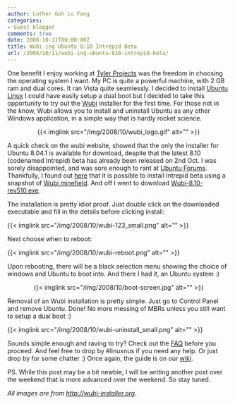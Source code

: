 ```yaml
---
author: Luther Goh Lu Feng
categories:
- Guest blogger
comments: true
date: 2008-10-11T00:00:00Z
title: Wubi-ing Ubuntu 8.10 Intrepid Beta
url: /2008/10/11/wubi-ing-ubuntu-810-intrepid-beta/
---
```


One benefit I enjoy working at <a href="http://www.tylerprojects.com/">Tyler Projects</a> was the freedom in choosing the operating system I want. My PC is quite a powerful machine, with 2 GB ram and dual cores. It ran Vista quite seamlessly. I decided to install <a href="http://www.ubuntu.com/">Ubuntu Linux</a> I could have easily setup a dual boot but I decided to take this opportunity to try out the <a href="http://wubi-installer.org/">Wubi</a> installer for the first time. For those not in the know, Wubi allows you to install and uninstall Ubuntu as any other Windows application, in a simple way that is hardly rocket science.

<div align="center">
{{< imglink src="/img/2008/10/wubi_logo.gif" alt="" >}}</div>

A quick check on the wubi website, showed that the only the installer for Ubuntu 8.04.1 is available for download, despite that the latest 8.10 (codenamed Intrepid) beta has already been released on 2nd Oct. I was sorely disappointed, and was sore enough to rant at <a href="http://ubuntuforums.org/">Ubuntu Forums</a>. Thankfully, I found out <a href="http://ubuntuforums.org/showthread.php?t=920502">here</a> that it is possible to install Intrepid beta using a snapshot of <a href="http://www.wubi-installer.org/devel/minefield/">Wubi minefield</a>. And off I went to download <a href="http://www.wubi-installer.org/devel/minefield/Wubi-8.10-rev510.exe">Wubi-8.10-rev510.exe</a>.

The installation is pretty idiot proof. Just double click on the downloaded executable and fill in the details before clicking install:

{{< imglink src="/img/2008/10/wubi-123_small.png" alt="" >}}

Next choose when to reboot:

{{< imglink src="/img/2008/10/wubi-reboot.png" alt="" >}}

Upon rebooting, there will be a black selection menu showing the choice of windows and Ubuntu to boot into. And there I had it, an Ubuntu system :)

<div align="center">{{< imglink src="/img/2008/10/boot-screen.jpg" alt="" >}}</div>

Removal of an Wubi installation is pretty simple. Just go to Control Panel and remove Ubuntu. Done! No more messing of MBRs unless you still want to setup a dual boot :)

{{< imglink src="/img/2008/10/wubi-uninstall_small.png" alt="" >}}

Sounds simple enough and raving to try? Check out the <a href="http://wubi-installer.org/faq.php">FAQ</a> before you proceed. And feel free to drop by #linuxnus if you need any help. Or just drop by for some chatter :) Once again, the guide is on our <a href="http://opensource.nus.edu.sg/wiki/index.php/Connecting_to_IRC">wiki</a>.

PS. While this post may be a bit newbie, I will be writing another post over the weekend that is more advanced over the weekend. So stay tuned.

<em>All images are from <a href="http://wubi-installer.org">http://wubi-installer.org</a></em>.
